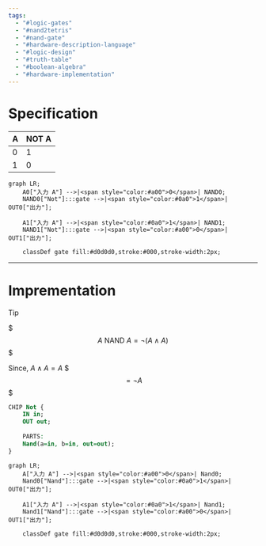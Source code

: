 ```yaml
---
tags:
  - "#logic-gates"
  - "#nand2tetris"
  - "#nand-gate"
  - "#hardware-description-language"
  - "#logic-design"
  - "#truth-table"
  - "#boolean-algebra"
  - "#hardware-implementation"
---
```

# Specification

|A|NOT A|
|---|---|
|0|1|
|1|0|

``` mermaid
graph LR;
    A0["入力 A"] -->|<span style="color:#a00">0</span>| NAND0;
    NAND0["Not"]:::gate -->|<span style="color:#0a0">1</span>| OUT0["出力"];

    A1["入力 A"] -->|<span style="color:#0a0">1</span>| NAND1;
    NAND1["Not"]:::gate -->|<span style="color:#a00">0</span>| OUT1["出力"];

    classDef gate fill:#d0d0d0,stroke:#000,stroke-width:2px;
```

---

# Imprementation

>[!tip]
> $$$
> A \text{ NAND } A = \neg (A \land A)
> $$$
> 
> Since,  $A \land A = A$
> $$$
> = \neg A
> $$$


```vhdl
CHIP Not {
    IN in;
    OUT out;
    
    PARTS:
    Nand(a=in, b=in, out=out);
}
```

```mermaid
graph LR;
    A["入力 A"] -->|<span style="color:#a00">0</span>| Nand0;
    Nand0["Nand"]:::gate -->|<span style="color:#0a0">1</span>| OUT0["出力"];

    A1["入力 A"] -->|<span style="color:#0a0">1</span>| Nand1;
    Nand1["Nand"]:::gate -->|<span style="color:#a00">0</span>| OUT1["出力"];

    classDef gate fill:#d0d0d0,stroke:#000,stroke-width:2px;
```

